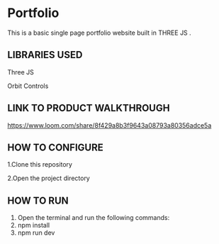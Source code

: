 # Portfolio

This is a basic single page portfolio website built in THREE JS .

LIBRARIES USED
----------------

Three JS


Orbit Controls

LINK TO PRODUCT WALKTHROUGH
---------------------------

https://www.loom.com/share/8f429a8b3f9643a08793a80356adce5a


HOW TO CONFIGURE
-----------------

1.Clone this repository

2.Open the project directory

HOW TO RUN
-------------

1. Open the terminal and run the following commands:
2. npm install
3. npm run dev
